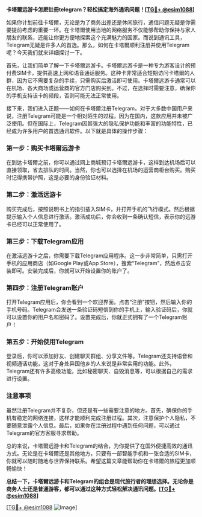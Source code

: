 **卡塔爾远游卡怎麽註冊telegram？轻松搞定海外通讯问题！[[TG💪+ @esim1088](https://t.me/s/esim1088)]**

如果你计划前往卡塔爾，无论是为了商务出差还是休闲旅行，通信问题无疑是你需要提前考虑的重要一环。在卡塔爾使用当地的网络服务不仅能够帮助你保持与家人朋友的联系，还能让你更方便地探索这个充满魅力的国家。而说到通讯工具，Telegram无疑是许多人的首选。那么，如何在卡塔爾顺利注册并使用Telegram呢？今天我们就来详细探讨一下。

首先，让我们简单了解一下卡塔爾远游卡。卡塔爾远游卡是一种专为游客设计的预付费SIM卡，提供高速上网和语音通话服务。这种卡非常适合短期访问卡塔爾的人群，因为它不需要复杂的手续，只需购买后激活即可使用。卡塔爾远游卡通常可以在机场、各大商场或运营商的官方门店购买到。不过，在选择时需要注意，确保你的手机支持该卡的频段，否则可能无法正常使用。

接下来，我们进入正题——如何在卡塔爾注册Telegram。对于大多数中国用户来说，注册Telegram可能是一个相对陌生的过程，因为在国内，这款应用并未被广泛使用。但在国际上，Telegram因其强大的隐私保护功能和丰富的功能特性，已经成为许多用户的首选通讯软件。以下就是具体的操作步骤：

### 第一步：购买卡塔爾远游卡

在到达卡塔爾之前，你可以通过网上商城预订卡塔爾远游卡，这样到达机场后可以直接领取，省去排队的时间。当然，你也可以选择在机场的运营商柜台购买。购买时记得携带护照，这是必要的身份验证材料。

### 第二步：激活远游卡

购买完成后，按照说明书上的指引插入SIM卡，并打开手机的飞行模式。然后根据提示输入个人信息进行激活。激活成功后，你会收到一条确认短信，表示你的远游卡已经可以正常使用了。

### 第三步：下载Telegram应用

在激活远游卡之后，你需要下载Telegram应用程序。这一步非常简单，只需打开手机的应用商店（如Google Play或App Store），搜索“Telegram”，然后点击安装即可。安装完成后，你就可以开始设置你的账户了。

### 第四步：注册Telegram账户

打开Telegram应用后，你会看到一个欢迎界面。点击“注册”按钮，然后输入你的手机号码。Telegram会发送一条验证码短信到你的手机上，输入验证码后，你就可以设置你的用户名和密码了。设置完成后，你就正式拥有了一个Telegram账户！

### 第五步：开始使用Telegram

登录后，你可以添加好友、创建聊天群组、分享文件等。Telegram还支持语音和视频通话功能，这对于身处异国他乡的人来说是非常实用的功能。此外，Telegram还有许多高级功能，比如秘密聊天、自毁消息等，可以根据自己的需求进行设置。

### 注意事项

虽然注册Telegram并不复杂，但还是有一些需要注意的地方。首先，确保你的手机有稳定的网络连接，这样才能顺利完成注册过程。其次，注意保护个人隐私，不要随意泄露个人信息。最后，如果你在注册过程中遇到任何问题，可以通过Telegram的官方客服寻求帮助。

总的来说，卡塔爾远游卡和Telegram的结合，为你提供了在国外便捷高效的通讯方式。无论是在卡塔爾还是其他地方，只要有一部智能手机和一张合适的SIM卡，你就可以随时随地与世界保持联系。希望这篇文章能帮助你在卡塔爾的旅程更加顺畅愉快！

**总结一下，卡塔爾远游卡和Telegram的组合是现代旅行者的理想选择。无论你是商务人士还是普通游客，都可以通过这种方式轻松解决通讯问题。[[TG💪+ @esim1088](https://t.me/s/esim1088)]**

[[TG💪+ @esim1088](https://t.me/s/esim1088) ![Image](https://i.postimg.cc/4NQfJmqS/Snipaste-2025-05-13-00-14-12.png)]